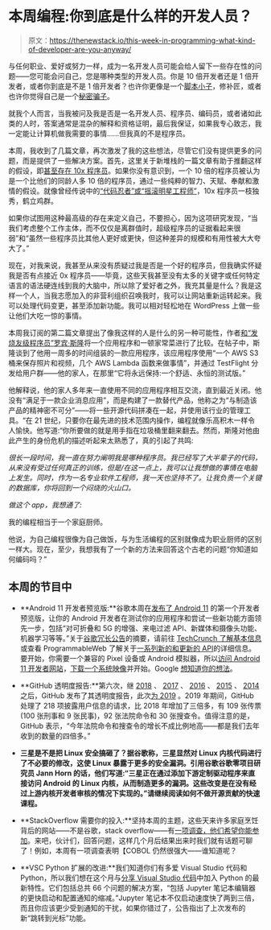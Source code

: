 # 本周编程:你到底是什么样的开发人员？

> 原文：<https://thenewstack.io/this-week-in-programming-what-kind-of-developer-are-you-anyway/>

与任何职业、爱好或努力一样，成为一名开发人员可能会给人留下一些存在性的问题——您可能会问自己，您是哪种类型的开发人员。你是 10 倍开发者还是 1 倍开发者，或者你到底是不是 1 倍开发者？也许你更像是一个[脚本小子](https://www.urbandictionary.com/define.php?term=script%20kiddie)，修补匠，或者也许你觉得自己是一个[秘密骗子](https://hbr.org/2008/05/overcoming-imposter-syndrome)。

就我个人而言，当我被问及我是否是一名开发人员、程序员、编码员，或者诸如此类的人时，答案通常是混杂的解释和资格证明，最后我保证，如果我专心致志，我一定能让计算机做我需要的事情……但我真的不是程序员。

本周，我收到了几篇文章，再次激发了我的这些想法，尽管它们没有提供更多的问题，而是提供了一些解决方案。首先，这里关于新堆栈的一篇文章有助于推翻这样的假设，即[甚至存在 10x 程序员](https://thenewstack.io/the-veracity-and-relevance-of-the-10x-programmer/)。如果你没有意识到，一个 10 倍的程序员被认为是一个比他们的同龄人多 10 倍的程序员，通过一些纯粹的智力、天赋、奉献和激情的假设。就像曾经传说中的[“代码忍者”或“摇滚明星工程师”](https://docs.google.com/spreadsheets/d/1mmq1oW8LPzimAb49laiz3A_6HFzB_VHe0ODAnZ1TB2I/edit#gid=0)，10x 程序员一枝独秀，鹤立鸡群。

如果你试图用这种最高级的存在来定义自己，不要担心，因为这项研究发现，“当我们考虑整个工作主体，而不仅仅是离群值时，超级程序员的证据看起来很弱”和“虽然一些程序员比其他人更好或更快，但这种差异的规模和有用性被大大夸大了。”

现在，对我来说，我甚至从来没有质疑过我是否是一个好的程序员，但我确实怀疑我是否有点接近 0x 程序员——毕竟，这些天我甚至没有太多的关键字或任何特定语言的语法硬连线到我的大脑中，所以除了爱好者之外，我充其量是什么？我是这样一个人，当我志愿加入的非营利组织召唤我时，我可以让网站重新运转起来。我可以处理代码变更，甚至添加新功能。我可以相对轻松地在 WordPress 上做一些让他们大吃一惊的事情。

本周我订阅的第二篇文章提出了像我这样的人是什么的另一种可能性，作者[和](http://www.robinsloan.com/notes/home-cooked-app/)[“发烧友级程序员”罗宾·斯隆](https://www.robinsloan.com/about/)将一个应用程序和一顿家常菜进行了比较。在帖子中，斯隆谈到了他用一周多的时间组装的一款应用程序，该应用程序使用“一个 AWS S3 桶来保存照片和视频，几个 AWS Lambda 函数来做事情”，并通过 TestFlight 分发给用户群——他的家人，在那里“它将永远保持:一个舒适、永恒的测试版。”

他解释说，他的家人多年来一直使用不同的应用程序相互交流，直到最近关闭。他没有“满足于一款企业消息应用”，而是构建了一款替代产品，他称之为“与制造该产品的精神密不可分”——将一些开源代码拼凑在一起，并使用该行业的管理工具。“在 21 世纪，只要你在最先进的技术范围内操作，编程就像乐高积木一样令人愉快。他写道:“你所要做的就是用手指在垃圾桶里翻来翻去。然而，斯隆对他由此产生的身份危机的描述听起来太熟悉了，真的引起了共鸣:

*很长一段时间，我一直在努力阐明我是哪种程序员。我已经写了大半辈子的代码，从来没有受过任何真正的训练，但是/在这一点上，我可以让我想做的事情在电脑上发生。同时，作为一名专业软件工程师，我一天也坚持不了。让我负责一个关键的数据库，你将回到一个闷烧的火山口。*

*做这个 app，我想通了:*

我的编程相当于一个家庭厨师。

他说，为自己编程很像为自己做饭，与为生活编程的区别就像成为职业厨师的区别一样大。现在，至少，我想我有了一个新的方法来回答这个古老的问题“你知道如何编码吗？”

## 本周的节目中

*   **Android 11 开发者预览版:**谷歌本周在[发布了 Android 11](https://android-developers.googleblog.com/2020/02/Android-11-developer-preview.html) 的第一个开发者预览版，让你的 Android 开发者在测试你的应用程序和尝试一些新功能方面领先一步，包括“对可折叠和 5G 的增强、来电过滤 API、新媒体和摄像头功能、机器学习等等。”关于[谷歌冗长公告](https://android-developers.googleblog.com/2020/02/Android-11-developer-preview.html)的摘要，请前往 [TechCrunch 了解基本信息](https://techcrunch.com/2020/02/19/google-launches-the-first-developer-preview-of-android-11/)或查看 ProgrammableWeb 了解关于[一系列新的和更新的 API](https://www.programmableweb.com/news/android-11-introduces-range-new-and-updated-apis/2020/02/20)的详细信息。要开始，你需要一个兼容的 Pixel 设备或 Android 模拟器，所以[访问 Android 11 开发者网站](https://developer.android.com/11)，[下载一个系统映像](https://developer.android.com/preview/download)并开始。Google [想知道你的想法](https://accounts.google.com/ServiceLogin?passive=1209600&continue=https://issuetracker.google.com/issues/new?component%3D190602%26template%3D1407746&followup=https://issuetracker.google.com/issues/new?component%3D190602%26template%3D1407746)。
*   **GitHub 透明度报告:**第六次，继 [2018](https://github.blog/2019-01-23-2018-transparency-report/) 、 [2017](https://blog.github.com/2018-05-11-2017-transparency-report/) 、 [2016](https://blog.github.com/2018-04-16-2016-Transparency-Report/) 、 [2015](https://blog.github.com/2016-06-28-github-s-2015-transparency-report/) 、 [2014](https://blog.github.com/2015-04-16-github-s-2014-transparency-report/) 之后，GitHub 发布了其透明度报告，此次[为 2019](https://github.blog/2020-02-20-2019-transparency-report/) 。2019 年期间，GitHub 处理了 218 项披露用户信息的请求，比 2018 年增加了三倍多，有 109 张传票(100 张刑事和 9 张民事)，92 张法院命令和 30 张搜查令。值得注意的是，GitHub 表示，“今年法院命令和搜查令的增长不成比例地高——都是我们去年收到的数量的四倍多。”

*   **三星是不是把 Linux 安全搞砸了？据谷歌称，三星显然对 Linux 内核代码进行了不必要的修改，这使 Linux 暴露于更多的安全漏洞。引用谷歌谷歌零项目研究员 Jann Horn 的话，他们写道:“三星正在通过添加下游定制驱动程序来直接访问 Android 的 Linux 内核，从而制造更多的漏洞。这些改变是在没有经过上游内核开发者审核的情况下实现的。”请继续阅读如何不做开源贡献的快速课程。**
*   **StackOverflow 需要你的投入:**坚持本周的主题，这些天来许多家庭烹饪背后的网站——不是谷歌，stack overflow——有[一项调查，他们希望你能参加](https://stackoverflow.blog/2020/02/19/new-decade-new-survey-goals-reminder-to-take-the-survey-before-it-closes-next-week/)。来吧，伙计们，回答问题，这样几个月后结果出来时我们就有话题可聊了！例如，本周有一项调查表明【COBOL 仍然很强大——谁知道呢？
*   **VSC Python 扩展的改进:**我们知道你们有多爱 Visual Studio 代码和 Python，所以我们想在这个月与[分享 Visual Studio 代码](https://devblogs.microsoft.com/python/python-in-visual-studio-code-february-2020-release/)中加入 Python 的最新特性。它们包括总共 66 个问题的解决方案，“包括 Jupyter 笔记本编辑器的更快启动和配置通知的缩减。”Jupyter 笔记本不仅启动速度快了两到三倍，而且你应该更少受到通知的干扰，如果你错过了，公告指出了上次发布的新“跳转到光标”功能。

<svg xmlns:xlink="http://www.w3.org/1999/xlink" viewBox="0 0 68 31" version="1.1"><title>Group</title> <desc>Created with Sketch.</desc></svg>